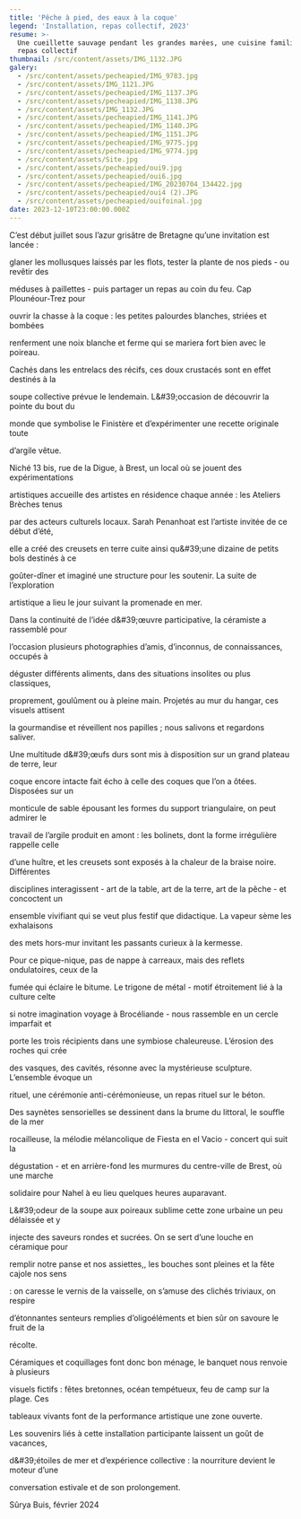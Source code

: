 ```yaml
---
title: 'Pêche à pied, des eaux à la coque'
legend: 'Installation, repas collectif, 2023'
resume: >-
  Une cueillette sauvage pendant les grandes marées, une cuisine familiale et un
  repas collectif
thumbnail: /src/content/assets/IMG_1132.JPG
galery:
  - /src/content/assets/pecheapied/IMG_9783.jpg
  - /src/content/assets/IMG_1121.JPG
  - /src/content/assets/pecheapied/IMG_1137.JPG
  - /src/content/assets/pecheapied/IMG_1138.JPG
  - /src/content/assets/IMG_1132.JPG
  - /src/content/assets/pecheapied/IMG_1141.JPG
  - /src/content/assets/pecheapied/IMG_1140.JPG
  - /src/content/assets/pecheapied/IMG_1151.JPG
  - /src/content/assets/pecheapied/IMG_9775.jpg
  - /src/content/assets/pecheapied/IMG_9774.jpg
  - /src/content/assets/Site.jpg
  - /src/content/assets/pecheapied/oui9.jpg
  - /src/content/assets/pecheapied/oui6.jpg
  - /src/content/assets/pecheapied/IMG_20230704_134422.jpg
  - /src/content/assets/pecheapied/oui4 (2).JPG
  - /src/content/assets/pecheapied/ouifoinal.jpg
date: 2023-12-10T23:00:00.000Z
---
```


C’est début juillet sous l’azur grisâtre de Bretagne qu’une invitation est lancée :

glaner les mollusques laissés par les flots, tester la plante de nos pieds - ou revêtir des

méduses à paillettes - puis partager un repas au coin du feu. Cap Plounéour-Trez pour

ouvrir la chasse à la coque : les petites palourdes blanches, striées et bombées

renferment une noix blanche et ferme qui se mariera fort bien avec le poireau.

Cachés dans les entrelacs des récifs, ces doux crustacés sont en effet destinés à la

soupe collective prévue le lendemain. L\&#39;occasion de découvrir la pointe du bout du

monde que symbolise le Finistère et d’expérimenter une recette originale toute

d’argile vêtue.

Niché 13 bis, rue de la Digue, à Brest, un local où se jouent des expérimentations

artistiques accueille des artistes en résidence chaque année : les Ateliers Brèches tenus

par des acteurs culturels locaux. Sarah Penanhoat est l’artiste invitée de ce début d’été,

elle a créé des creusets en terre cuite ainsi qu\&#39;une dizaine de petits bols destinés à ce

goûter-dîner et imaginé une structure pour les soutenir. La suite de l’exploration

artistique a lieu le jour suivant la promenade en mer.

Dans la continuité de l’idée d\&#39;œuvre participative, la céramiste a rassemblé pour

l’occasion plusieurs photographies d’amis, d’inconnus, de connaissances, occupés à

déguster différents aliments, dans des situations insolites ou plus classiques,

proprement, goulûment ou à pleine main. Projetés au mur du hangar, ces visuels attisent

la gourmandise et réveillent nos papilles ; nous salivons et regardons saliver.

Une multitude d\&#39;œufs durs sont mis à disposition sur un grand plateau de terre, leur

coque encore intacte fait écho à celle des coques que l’on a ôtées. Disposées sur un

monticule de sable épousant les formes du support triangulaire, on peut admirer le

travail de l’argile produit en amont : les bolinets, dont la forme irrégulière rappelle celle

d’une huître, et les creusets sont exposés à la chaleur de la braise noire. Différentes

disciplines interagissent - art de la table, art de la terre, art de la pêche - et concoctent un

ensemble vivifiant qui se veut plus festif que didactique. La vapeur sème les exhalaisons

des mets hors-mur invitant les passants curieux à la kermesse.

Pour ce pique-nique, pas de nappe à carreaux, mais des reflets ondulatoires, ceux de la

fumée qui éclaire le bitume. Le trigone de métal - motif étroitement lié à la culture celte

si notre imagination voyage à Brocéliande - nous rassemble en un cercle imparfait et

porte les trois récipients dans une symbiose chaleureuse. L’érosion des roches qui crée

des vasques, des cavités, résonne avec la mystérieuse sculpture. L’ensemble évoque un

rituel, une cérémonie anti-cérémonieuse, un repas rituel sur le béton.

Des saynètes sensorielles se dessinent dans la brume du littoral, le souffle de la mer

rocailleuse, la mélodie mélancolique de Fiesta en el Vacio - concert qui suit la

dégustation - et en arrière-fond les murmures du centre-ville de Brest, où une marche

solidaire pour Nahel à eu lieu quelques heures auparavant.

L\&#39;odeur de la soupe aux poireaux sublime cette zone urbaine un peu délaissée et y

injecte des saveurs rondes et sucrées. On se sert d’une louche en céramique pour

remplir notre panse et nos assiettes,, les bouches sont pleines et la fête cajole nos sens

: on caresse le vernis de la vaisselle, on s’amuse des clichés triviaux, on respire

d’étonnantes senteurs remplies d’oligoéléments et bien sûr on savoure le fruit de la

récolte.

Céramiques et coquillages font donc bon ménage, le banquet nous renvoie à plusieurs

visuels fictifs : fêtes bretonnes, océan tempétueux, feu de camp sur la plage. Ces

tableaux vivants font de la performance artistique une zone ouverte.

Les souvenirs liés à cette installation participante laissent un goût de vacances,

d\&#39;étoiles de mer et d’expérience collective : la nourriture devient le moteur d’une

conversation estivale et de son prolongement.

Sûrya Buis, février 2024
